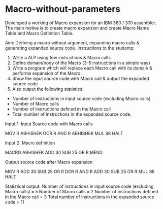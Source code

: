 # Macro-without-parameters
Developed a working of Macro expansion for an IBM 360 / 370 assembler. The main motive is to create macro expansion and create Macro Name Table and Macro Definition Table. 

Aim: Defining a macro without argument, expanding macro calls & generating expanded source code.
Instructions to the students:
1) Write a ALP using few instructions & Macro calls
2) Define domain/body of the Macro (3-5 instructions in a simple way)
3) Write a program which will replace each Macro call with its domain & performs expansion of the
Macro.
4) Show the input source code with Macro call & output the expanded source code
5) Also output the following statistics:
- Number of instructions in input source code (excluding Macro calls)
- Number of Macro calls
- Number of instructions defined in the Macro call
- Total number of instructions in the expanded source code.

Input 1: Input Source code with Macro calls

MOV R
ABHISHEK
DCR R
AND R
ABHISHEK
MUL 88
HALT

Input 2: Macro definition

MACRO
ABHISHEK
 ADD 30
 SUB 25
 OR R
MEND

Output source code after Macro expansion:

MOV R
ADD 30
SUB 25
OR R
DCR R
AND R
ADD 30
SUB 25
OR R
MUL 88
HALT

Statistical output:
Number of instructions in input source code (excluding Macro calls) = 5
Number of Macro calls = 2
Number of instructions defined in the Macro call = 3
Total number of instructions in the expanded source code = 11
